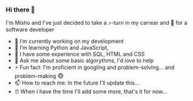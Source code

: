### Hi there 👋
I'm Misho and I've just decided to take a ⤴️-turn in my carrear and 🚀 for a software developer
- 🔭 I’m currently working on my development
- 🌱 I’m learning Python and JavaScript, 
- 💪 I have some experience with SQL, HTML and CSS
- 💬 Ask me about some basic algorythms, I'd love to help
- ⚡ Fun fact: I'm proficient in googling and problem-solving... and problem-making 🐵
- 📫 How to reach me: In the future I'll update this...
- ⏰ When I have the time I'll add some more, that's it for now...

<!--
**mi6oo6im/mi6oo6im** is a ✨ _special_ ✨ repository because its `README.md` (this file) appears on your GitHub profile.

Here are some ideas to get you started:

- 🔭 I’m currently working on ...
- 🌱 I’m currently learning ...
- 👯 I’m looking to collaborate on ...
- 🤔 I’m looking for help with ...
- 💬 Ask me about ...
- 📫 How to reach me: ...
- 😄 Pronouns: ...
- ⚡ Fun fact: ...
-->

